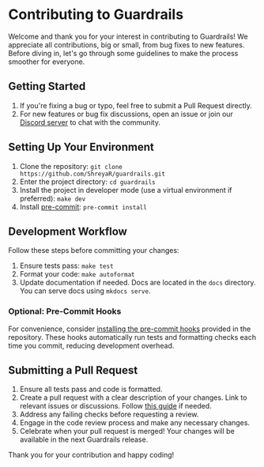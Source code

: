 # Contributing to Guardrails

Welcome and thank you for your interest in contributing to Guardrails! We appreciate all contributions, big or small, from bug fixes to new features. Before diving in, let's go through some guidelines to make the process smoother for everyone.

## Getting Started

1. If you're fixing a bug or typo, feel free to submit a Pull Request directly.
2. For new features or bug fix discussions, open an issue or join our [Discord server](https://discord.gg/Jsey3mX98B) to chat with the community.

## Setting Up Your Environment

1. Clone the repository: `git clone https://github.com/ShreyaR/guardrails.git`
2. Enter the project directory: `cd guardrails`
3. Install the project in developer mode (use a virtual environment if preferred): `make dev`
4. Install [pre-commit](https://pre-commit.com/): `pre-commit install`

## Development Workflow

Follow these steps before committing your changes:

1. Ensure tests pass: `make test`
2. Format your code: `make autoformat`
3. Update documentation if needed. Docs are located in the `docs` directory. You can serve docs using `mkdocs serve`.

### Optional: Pre-Commit Hooks

For convenience, consider [installing the pre-commit hooks](https://pre-commit.com/#installation) provided in the repository. These hooks automatically run tests and formatting checks each time you commit, reducing development overhead.

## Submitting a Pull Request

1. Ensure all tests pass and code is formatted.
2. Create a pull request with a clear description of your changes. Link to relevant issues or discussions. Follow [this guide](https://docs.github.com/en/pull-requests/collaborating-with-pull-requests/proposing-changes-to-your-work-with-pull-requests/creating-a-pull-request-from-a-fork) if needed.
3. Address any failing checks before requesting a review.
4. Engage in the code review process and make any necessary changes.
5. Celebrate when your pull request is merged! Your changes will be available in the next Guardrails release.

Thank you for your contribution and happy coding!
